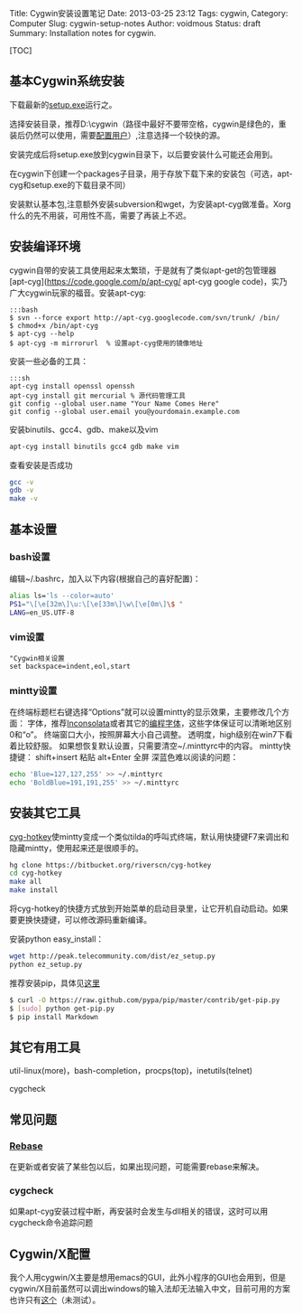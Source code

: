 Title: Cygwin安装设置笔记
Date: 2013-03-25 23:12
Tags: cygwin,
Category: Computer
Slug: cygwin-setup-notes
Author: voidmous
Status: draft
Summary: Installation notes for cygwin.

[TOC]

## 基本Cygwin系统安装

下载最新的[setup.exe](http://cygwin.com/setup.exe )运行之。

选择安装目录，推荐D:\cygwin（路径中最好不要带空格，cygwin是绿色的，重装后仍然可以使用，需要[配置用户](http://hi.baidu.com/hawk_kt/item/2d2e2f6faeb470167cdecc73 )）,注意选择一个较快的源。

安装完成后将setup.exe放到cygwin目录下，以后要安装什么可能还会用到。

在cygwin下创建一个packages子目录，用于存放下载下来的安装包（可选，apt-cyg和setup.exe的下载目录不同）

安装默认基本包,注意额外安装subversion和wget，为安装apt-cyg做准备。Xorg什么的先不用装，可用性不高，需要了再装上不迟。

## 安装编译环境

cygwin自带的安装工具使用起来太繁琐，于是就有了类似apt-get的包管理器[apt-cyg](https://code.google.com/p/apt-cyg/ apt-cyg google code)，实乃广大cygwin玩家的福音。安装apt-cyg:

    :::bash
    $ svn --force export http://apt-cyg.googlecode.com/svn/trunk/ /bin/
    $ chmod+x /bin/apt-cyg
    $ apt-cyg --help
    $ apt-cyg -m mirrorurl  % 设置apt-cyg使用的镜像地址
	
安装一些必备的工具：

    :::sh
    apt-cyg install openssl openssh
    apt-cyg install git mercurial % 源代码管理工具
    git config --global user.name "Your Name Comes Here"
    git config --global user.email you@yourdomain.example.com

安装binutils、gcc4、gdb、make以及vim

~~~.bash
apt-cyg install binutils gcc4 gdb make vim
~~~

查看安装是否成功

~~~.bash
gcc -v
gdb -v
make -v
~~~

## 基本设置

### bash设置

编辑~/.bashrc，加入以下内容(根据自己的喜好配置)：

~~~.bash
alias ls='ls --color=auto'
PS1="\[\e[32m\]\u:\[\e[33m\]\w\[\e[0m\]\$ "
LANG=en_US.UTF-8
~~~

### vim设置

~~~.vimrc
"Cygwin相关设置
set backspace=indent,eol,start
~~~

### mintty设置

在终端标题栏右键选择“Options”就可以设置mintty的显示效果，主要修改几个方面：
字体，推荐[Inconsolata](http://levien.com/type/myfonts/inconsolata.html )或者其它的[编程字体](http://www.lowing.org/fonts/ )，这些字体保证可以清晰地区别0和“o”。
终端窗口大小，按照屏幕大小自己调整。
透明度，high级别在win7下看着比较舒服。
如果想恢复默认设置，只需要清空~/.minttyrc中的内容。
mintty快捷键：
shift+insert 粘贴
alt+Enter 全屏
深蓝色难以阅读的问题：

~~~.bash
echo 'Blue=127,127,255' >> ~/.minttyrc
echo 'BoldBlue=191,191,255' >> ~/.minttyrc
~~~

## 安装其它工具

[cyg-hotkey](http://riverslee.com/project/cyg-hotkey/ )使mintty变成一个类似tilda的呼叫式终端，默认用快捷键F7来调出和隐藏mintty，使用起来还是很顺手的。

~~~.bash
hg clone https://bitbucket.org/riverscn/cyg-hotkey
cd cyg-hotkey
make all
make install
~~~

将cyg-hotkey的快捷方式放到开始菜单的启动目录里，让它开机自动启动。如果要更换快捷键，可以修改源码重新编译。

安装python easy_install：

~~~.bash
wget http://peak.telecommunity.com/dist/ez_setup.py
python ez_setup.py
~~~

推荐安装pip，具体见[这里](http://stackoverflow.com/questions/3220404/why-use-pip-over-easy-install)

```bash
$ curl -O https://raw.github.com/pypa/pip/master/contrib/get-pip.py
$ [sudo] python get-pip.py
$ pip install Markdown
```

## 其它有用工具

util-linux(more)，bash-completion，procps(top)，inetutils(telnet)

cygcheck

## 常见问题

### [Rebase](http://cygwin.wikia.com/wiki/Rebaseall ) 

在更新或者安装了某些包以后，如果出现问题，可能需要rebase来解决。

### cygcheck

如果apt-cyg安装过程中断，再安装时会发生与dll相关的错误，这时可以用cygcheck命令追踪问题

## Cygwin/X配置

我个人用cygwin/X主要是想用emacs的GUI，此外小程序的GUI也会用到，但是cygwin/X目前虽然可以调出windows的输入法却无法输入中文，目前可用的方案也许只有[这个](http://cn.bbs.comp.linux.narkive.com/JrQG9Hge/cygwin-x )（未测试）。
